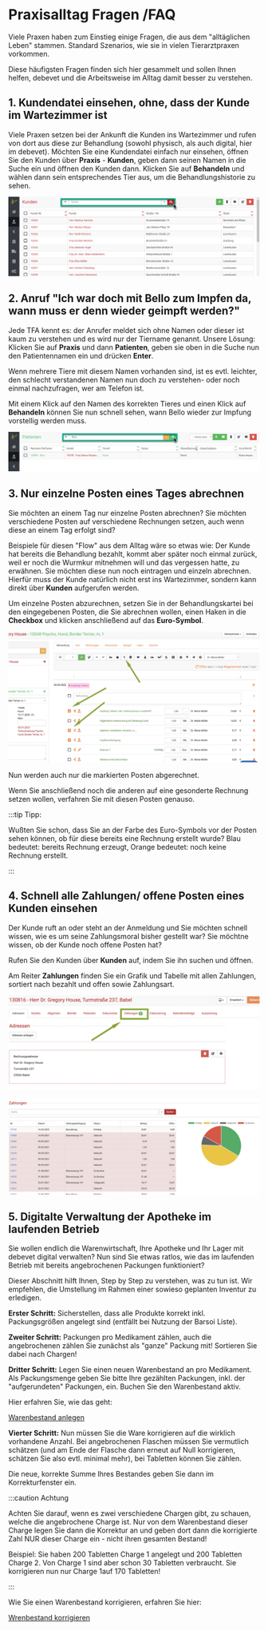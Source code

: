 # Praxisalltag Fragen /FAQ

Viele Praxen haben zum Einstieg einige Fragen, die aus dem "alltäglichen Leben" stammen. Standard Szenarios, wie sie in vielen
Tierarztpraxen vorkommen. 

Diese häufigsten Fragen finden sich hier gesammelt und sollen Ihnen helfen, debevet und die Arbeitsweise im Alltag damit besser zu verstehen.

## 1. Kundendatei einsehen, ohne, dass der Kunde im Wartezimmer ist

Viele Praxen setzen bei der Ankunft die Kunden ins Wartezimmer und rufen von dort aus diese zur Behandlung (sowohl physisch, als auch 
digital, hier im debevet). 
Möchten Sie eine Kundendatei einfach nur einsehen, öffnen Sie den Kunden über **Praxis** - **Kunden**, geben dann seinen Namen in die
Suche ein und öffnen den Kunden dann. Klicken Sie auf **Behandeln** und wählen dann sein entsprechendes Tier aus, um die Behandlungshistorie zu sehen.  

![](../../static/img/Kunden/Kunden_suchen_und_finden.png)

## 2. Anruf "Ich war doch mit Bello zum Impfen da, wann muss er denn wieder geimpft werden?"

Jede TFA kennt es: der Anrufer meldet sich ohne Namen oder dieser ist kaum zu verstehen und es wird nur der Tiername genannt. 
Unsere Lösung: Klicken Sie auf **Praxis** und dann **Patienten**, geben sie oben in die Suche nun den Patientennamen ein und drücken **Enter**.

Wenn mehrere Tiere mit diesem Namen vorhanden sind, ist es evtl. leichter, den schlecht verstandenen Namen nun doch zu verstehen- oder noch einmal nachzufragen, wer am
Telefon ist.

Mit einem Klick auf den Namen des korrekten Tieres und einen Klick auf **Behandeln** können Sie nun schnell sehen, wann Bello wieder zur Impfung vorstellig werden muss.  

![](../../static/img/Patienten/patienten_suchen1.png)

## 3. Nur einzelne Posten eines Tages abrechnen

Sie möchten an einem Tag nur einzelne Posten abrechnen? Sie möchten verschiedene Posten auf verschiedene Rechnungen setzen, auch wenn 
diese an einem Tag erfolgt sind? 

Beispiele für diesen "Flow" aus dem Alltag wäre so etwas wie: Der Kunde hat bereits die Behandlung bezahlt, kommt aber später noch einmal zurück, weil er 
noch die Wurmkur mitnehmen will und das vergessen hatte, zu erwähnen. Sie möchten diese nun noch eintragen und einzeln abrechnen. 
Hierfür muss der Kunde natürlich nicht erst ins Wartezimmer, sondern kann direkt über **Kunden** aufgerufen werden. 

Um einzelne Posten abzurechnen, setzen Sie in der Behandlungskartei bei den eingegebenen Posten, die Sie abrechnen wollen, einen Haken in die 
**Checkbox** und klicken anschließend auf das **Euro-Symbol**.  

![](../../static/img/dashboard/posten_einzeln_abrechnen.png)

Nun werden auch nur die markierten Posten abgerechnet.

Wenn Sie anschließend noch die anderen auf eine gesonderte Rechnung setzen wollen, verfahren Sie mit diesen Posten genauso. 

:::tip Tipp: 

Wußten Sie schon, dass Sie an der Farbe des Euro-Symbols vor der Posten sehen können, ob für diese bereits eine Rechnung erstellt wurde?
Blau bedeutet: bereits Rechnung erzeugt, Orange bedeutet: noch keine Rechnung erstellt.   

:::  

## 4. Schnell alle Zahlungen/ offene Posten eines Kunden einsehen  

Der Kunde ruft an oder steht an der Anmeldung und Sie möchten schnell wissen, wie es um seine Zahlungsmoral bisher gestellt war?
Sie möchtne wissen, ob der Kunde noch offene Posten hat?

Rufen Sie den Kunden über **Kunden** auf, indem Sie ihn suchen und öffnen.

Am Reiter **Zahlungen** finden Sie ein Grafik und Tabelle mit allen Zahlungen, sortiert nach bezahlt und offen sowie Zahlungsart.  

![](../../static/img/dashboard/offene_posten.png)  

![](../../static/img/dashboard/offene_posten_2.png)  

## 5. Digitalte Verwaltung der Apotheke im laufenden Betrieb

Sie wollen endlich die Warenwirtschaft, Ihre Apotheke und Ihr Lager mit debevet digital verwalten? Nun sind Sie etwas ratlos, wie
das im laufenden Betrieb mit bereits angebrochenen Packungen funktioniert?

Dieser Abschnitt hilft Ihnen, Step by Step zu verstehen, was zu tun ist. Wir empfehlen, die Umstellung im Rahmen einer sowieso
geplanten Inventur zu erledigen.

**Erster Schritt:** Sicherstellen, dass alle Produkte korrekt inkl. Packungsgrößen angelegt sind (entfällt bei Nutzung der Barsoi Liste).

**Zweiter Schritt:** Packungen pro Medikament zählen, auch die angebrochenen zählen Sie zunächst als "ganze" Packung mit! Sortieren Sie dabei nach Chargen!

**Dritter Schritt:** Legen Sie einen neuen Warenbestand an pro Medikament. Als Packungsmenge geben Sie bitte Ihre gezählten Packungen, inkl. der "aufgerundeten"
Packungen, ein. Buchen Sie den Warenbestand aktiv.

Hier erfahren Sie, wie das geht:

[Warenbestand anlegen](https://handbuch.debevet.de/docs/Warenwirtschaft/Warenbest%C3%A4nde#neuen-warenbestand-anlegen)   

**Vierter Schritt:** Nun müssen Sie die Ware korrigieren auf die wirklich vorhandene Anzahl. Bei angebrochenen Flaschen müssen Sie vermutlich schätzen
(und am Ende der Flasche dann erneut auf Null korrigieren, schätzen Sie also evtl. minimal mehr), bei Tabletten können Sie zählen. 

Die neue, korrekte Summe Ihres Bestandes geben Sie dann im Korrekturfenster ein.

:::caution Achtung  

Achten Sie darauf, wenn es zwei verschiedene Chargen gibt, zu schauen, welche die angebrochene Charge ist. Nur von dem Warenbestand dieser Charge legen Sie dann 
die Korrektur an und geben dort dann die korrigierte Zahl NUR dieser Charge ein - nicht ihren gesamten Bestand!  

Beispiel: Sie haben 200 Tabletten Charge 1 angelegt und 200 Tabletten Charge 2. Von Charge 1 sind aber schon 30 Tabletten verbraucht. Sie korrigieren nun nur
Charge 1auf 170 Tabletten!

:::

Wie Sie einen Warenbestand korrigieren, erfahren Sie hier:  

[Wrenbestand korrigieren](https://handbuch.debevet.de/Sdocs/Warenwirtschaft/Warenbest%C3%A4nde#warenbestand-korrigieren)   



